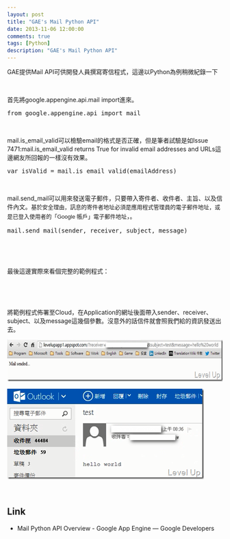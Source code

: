 ```yaml
---
layout: post
title: "GAE's Mail Python API"
date: 2013-11-06 12:00:00
comments: true
tags: [Python]
description: "GAE's Mail Python API"
---
```

<p>
	GAE提供Mail API可供開發人員撰寫寄信程式，這邊以Python為例稍微紀錄一下</p>
<p>
	 </p>
<p>
	首先將google.appengine.api.mail import進來。</p>
<div class="wlWriterSmartContent" id="scid:812469c5-0cb0-4c63-8c15-c81123a09de7:d11dfd26-9e2e-477c-acb4-6b9e72781cea" style="float: none; padding-bottom: 0px; padding-top: 0px; padding-left: 0px; margin: 0px; display: inline; padding-right: 0px">
	<pre class="py" name="code">
from google.appengine.api import mail</pre>
</div>
<p>
	 </p>
<p>
	mail.is_email_valid可以檢驗email的格式是否正確，但是筆者試驗是如Issue 7471:mail.is_email_valid returns True for invalid email addresses and URLs這邊網友所回報的一樣沒有效果。</p>
<div class="wlWriterSmartContent" id="scid:812469c5-0cb0-4c63-8c15-c81123a09de7:a3a955f4-22f8-43f3-b8f7-aaeac605918e" style="float: none; padding-bottom: 0px; padding-top: 0px; padding-left: 0px; margin: 0px; display: inline; padding-right: 0px">
	<pre class="py" name="code">
var isValid = mail.is_email_valid(emailAddress)</pre>
</div>
<p>
	 </p>
<p>
	mail.send_mail可以用來發送電子郵件，只要帶入寄件者、收件者、主旨、以及信件內文。<span style="font-family: Arial, sans-serif; font-size: 13px; line-height: 21px;">基於安全理由，訊息的寄件者地址必須是應用程式管理員的電子郵件地址，或是已登入使用者的「Google 帳戶」電子郵件地址</span>，。</p>
<div class="wlWriterSmartContent" id="scid:812469c5-0cb0-4c63-8c15-c81123a09de7:54965a7d-8b82-4e35-bf7d-6b90b5cf6d28" style="float: none; padding-bottom: 0px; padding-top: 0px; padding-left: 0px; margin: 0px; display: inline; padding-right: 0px">
	<pre class="py" name="code">
mail.send_mail(sender, receiver, subject, message)</pre>
</div>
<p>
	 </p>
<p>
	 </p>
<p>
	最後這邊實際來看個完整的範例程式：</p>
<p><script src="\images\posts\60a233e2-1b42-436c-a55d-64a0b5f70f65\6130066.js"></script>
	 </p>
<p>
	 </p>
<p>
	將範例程式佈署至Cloud，在Application的網址後面帶入sender、receiver、subject、以及message這幾個參數。沒意外的話信件就會照我們給的資訊發送出去。</p>
<p>
	<img alt="image" border="0" height="98" src="\images\posts\60a233e2-1b42-436c-a55d-64a0b5f70f65\image_thumb_1.png" style="border-top: 0px; border-right: 0px; border-bottom: 0px; border-left: 0px" width="644" /></p>
<p>
	<img alt="image" border="0" height="211" src="\images\posts\60a233e2-1b42-436c-a55d-64a0b5f70f65\image_thumb_2.png" style="border-top: 0px; border-right: 0px; border-bottom: 0px; border-left: 0px" width="460" /></p>
<p>
	 </p>
<h2>
	Link</h2>
<ul>
	<li>
		Mail Python API Overview - Google App Engine — Google Developers</li>
</ul>
